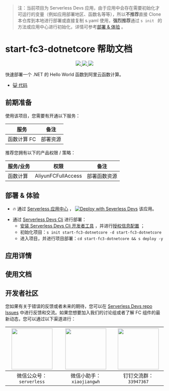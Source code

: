 > 注：当前项目为 Serverless Devs 应用，由于应用中会存在需要初始化才可运行的变量（例如应用部署地区、函数名等等），所以**不推荐**直接 Clone 本仓库到本地进行部署或直接复制 s.yaml 使用，**强烈推荐**通过 `s init ` 的方法或应用中心进行初始化，详情可参考[部署 & 体验](#部署--体验) 。

# start-fc3-dotnetcore 帮助文档

<p align="center" class="flex justify-center">
    <a href="https://www.serverless-devs.com" class="ml-1">
    <img src="http://editor.devsapp.cn/icon?package=start-fc3-dotnetcore&type=packageType">
  </a>
  <a href="http://www.devsapp.cn/details.html?name=start-fc3-dotnetcore" class="ml-1">
    <img src="http://editor.devsapp.cn/icon?package=start-fc3-dotnetcore&type=packageVersion">
  </a>
  <a href="http://www.devsapp.cn/details.html?name=start-fc3-dotnetcore" class="ml-1">
    <img src="http://editor.devsapp.cn/icon?package=start-fc3-dotnetcore&type=packageDownload">
  </a>
</p>

<description>

快速部署一个 .NET 的 Hello World 函数到阿里云函数计算。

</description>

<codeUrl>

- [:smiley_cat: 代码](https://code.alibaba-inc.com/serverless-devs/start-fc/tree/master/fc-dotnetcore)

</codeUrl>
<preview>

</preview>

## 前期准备

使用该项目，您需要有开通以下服务：

<service>

| 服务        | 备注     |
| ----------- | -------- |
| 函数计算 FC | 部署资源 |

</service>

推荐您拥有以下的产品权限 / 策略：
<auth>

| 服务/业务 | 权限               | 备注         |
| --------- | ------------------ | ------------ |
| 函数计算  | AliyunFCFullAccess | 部署函数资源 |

</auth>

<remark>

</remark>

<disclaimers>

</disclaimers>

## 部署 & 体验

<appcenter>
   
- :fire: 通过 [Serverless 应用中心](https://fcnext.console.aliyun.com/applications/create?template=start-fc3-dotnetcore) ，
  [![Deploy with Severless Devs](https://img.alicdn.com/imgextra/i1/O1CN01w5RFbX1v45s8TIXPz_!!6000000006118-55-tps-95-28.svg)](https://fcnext.console.aliyun.com/applications/create?template=start-fc3-dotnetcore) 该应用。
   
</appcenter>
<deploy>
    
- 通过 [Serverless Devs Cli](https://www.serverless-devs.com/serverless-devs/install) 进行部署：
  - [安装 Serverless Devs Cli 开发者工具](https://www.serverless-devs.com/serverless-devs/install) ，并进行[授权信息配置](https://docs.serverless-devs.com/fc/config) ；
  - 初始化项目：`s init start-fc3-dotnetcore -d start-fc3-dotnetcore`
  - 进入项目，并进行项目部署：`cd start-fc3-dotnetcore && s deploy -y`
   
</deploy>

## 应用详情

<appdetail id="flushContent">
</appdetail>

## 使用文档

<usedetail id="flushContent">
</usedetail>

<devgroup>

## 开发者社区

您如果有关于错误的反馈或者未来的期待，您可以在 [Serverless Devs repo Issues](https://github.com/serverless-devs/serverless-devs/issues) 中进行反馈和交流。如果您想要加入我们的讨论组或者了解 FC 组件的最新动态，您可以通过以下渠道进行：

<p align="center">

| <img src="https://serverless-article-picture.oss-cn-hangzhou.aliyuncs.com/1635407298906_20211028074819117230.png" width="130px" > | <img src="https://serverless-article-picture.oss-cn-hangzhou.aliyuncs.com/1635407044136_20211028074404326599.png" width="130px" > | <img src="https://serverless-article-picture.oss-cn-hangzhou.aliyuncs.com/1635407252200_20211028074732517533.png" width="130px" > |
| --------------------------------------------------------------------------------------------------------------------------------- | --------------------------------------------------------------------------------------------------------------------------------- | --------------------------------------------------------------------------------------------------------------------------------- |
| <center>微信公众号：`serverless`</center>                                                                                         | <center>微信小助手：`xiaojiangwh`</center>                                                                                        | <center>钉钉交流群：`33947367`</center>                                                                                           |

</p>
</devgroup>
